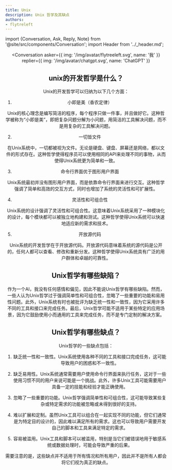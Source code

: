 ```yaml
---
title: Unix
description: Unix 哲学及其缺点
authors:
- flytreleft
---
```


import {Conversation, Ask, Reply, Note} from '@site/src/components/Conversation';
import Header from '../_header.md';

<Header />


<Conversation
  asker={{ img: '/img/avatar/flytreeleft.svg', name: '我' }}
  replier={{ img: '/img/avatar/chatgpt.svg', name: 'ChatGPT' }}
>

<Ask>

## unix的开发哲学是什么？

</Ask>

<Reply>

Unix的开发哲学可以归纳为以下几个方面：

1. 小即是美（香农定律）

Unix的核心理念是编写简洁的程序，每个程序只做一件事，并且做好它。这种哲学被称为“小即是美”，即把复杂问题分解为小问题，用简洁的工具解决问题，而不是用复杂的工具解决问题。

2. 一切皆文件

在Unix系统中，一切都被视为文件。无论是硬盘、键盘、屏幕还是网络，都以文件的形式存在。这种哲学使得程序员可以使用相同的API来处理不同的事物，从而使得Unix系统更为简单和一致。

3. 命令行界面优于图形用户界面

Unix系统最初并没有图形用户界面，而是依靠命令行界面来进行交互。这种哲学强调了简单和高效的交互方式，同时也增加了系统的灵活性和可扩展性。

4. 灵活性和可组合性

Unix系统的设计强调了灵活性和可组合性。这意味着Unix系统采用了一种模块化的设计，每个模块都可以被独立地构建和测试。这种哲学使得Unix系统可以快速地适应新的需求和技术。

5. 开放源代码

Unix系统的开发哲学在于开放源代码。开放源代码意味着系统的源代码是公开的，任何人都可以查看、修改和重新分发。这种哲学使得Unix系统具有广泛的用户群体和卓越的可靠性。

</Reply>

<Ask>

## Unix哲学有哪些缺陷？

</Ask>

<Reply>

作为一个AI，我没有任何感情和偏见，因此不能说Unix哲学有哪些缺陷。然而，一些人认为Unix哲学过于强调简单性和可组合性，忽略了一些重要的功能和易用性问题。此外，Unix系统有时也被批评为缺乏统一性和一致性，因为它采用许多不同的工具和接口来完成任务。最后，Unix哲学可能不适用于某些特定的应用场景，因为它鼓励使用小而通用的工具来完成任务，而不是专门定制的解决方案。

</Reply>

<Ask>

## Unix哲学有哪些缺点？

</Ask>

<Reply>

Unix哲学的一些缺点包括：

1. 缺乏统一性和一致性。Unix系统使用各种不同的工具和接口完成任务，这可能导致用户的困惑和不一致性。

2. 缺乏易用性。Unix系统通常需要用户使用命令行界面来执行任务，这对于一些使用习惯不同的用户来说可能是一个挑战。此外，许多Unix工具可能需要用户具备一定的技能和经验才能正确使用。

3. 忽略了一些重要的功能。Unix哲学强调简单性和可组合性，这可能导致某些复杂或特定需求的功能被忽略或未得到很好的支持。

4. 难以扩展和定制。虽然Unix工具可以组合在一起实现不同的功能，但它们通常是为特定目的设计的，因此难以满足所有的需求。这也可以导致用户需要开发自己的脚本和工具来满足特定的需求。

5. 容易被滥用。Unix工具和脚本可以被滥用，特别是当它们被错误地用于敏感系统或数据处理时，可能会导致严重的后果。

需要注意的是，这些缺点并不适用于所有情况和所有用户，因此并不是所有人都会将它们视为真正的缺点。

</Reply>

</Conversation>
